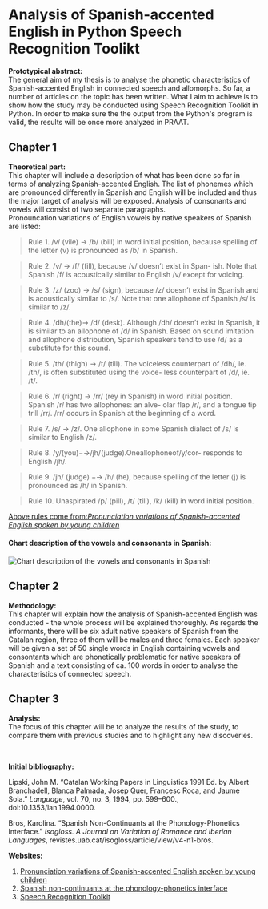 # Analysis of Spanish-accented English in Python Speech Recognition Toolikt  
**Prototypical abstract:**  
The general aim of my thesis is to analyse the phonetic characteristics of Spanish-accented English in connected speech and allomorphs. So far, a number of articles on the topic has been written. What I aim to achieve is to show how the study may be conducted using Speech Recognition Toolkit in Python. In order to make sure the the output from the Python's program is valid, the results will be once more analyzed in PRAAT. 

## Chapter 1  
**Theoretical part:**  
This chapter will include a description of what has been done so far in terms of analyzing Spanish-accented English. The list of phonemes which are pronounced differently in Spanish and English will be included and thus the major target of analysis will be exposed. Analysis of consonants and vowels will consist of two separate paragraphs.  
Pronouncation variations of English vowels by native speakers of Spanish are listed:

>Rule 1. /v/ (vile) → /b/ (bill) in word initial position, because spelling of the letter ⟨v⟩ is pronounced as /b/ in Spanish.

>Rule 2. /v/ → /f/ (fill), because /v/ doesn’t exist in Span- ish. Note that Spanish /f/ is acoustically similar to English /v/ except for voicing.  

>Rule 3. /z/ (zoo) → /s/ (sign), because /z/ doesn’t exist in Spanish and is acoustically similar to /s/. Note that one allophone of Spanish /s/ is similar to /z/.  

>Rule 4. /dh/(the)→ /d/ (desk). Although /dh/ doesn’t exist in Spanish, it is similar to an allophone of /d/ in Spanish. Based on sound imitation and allophone distribution, Spanish speakers tend to use /d/ as a substitute for this sound.  

>Rule 5. /th/ (thigh) → /t/ (till). The voiceless counterpart of /dh/, ie. /th/, is often substituted using the voice- less counterpart of /d/, ie. /t/.  

>Rule 6. /r/ (right) → /rr/ (rey in Spanish) in word initial position. Spanish /r/ has two allophones: an alve- olar flap /r/, and a tongue tip trill /rr/. /rr/ occurs in Spanish at the beginning of a word.  

>Rule 7. /s/ → /z/. One allophone in some Spanish dialect of /s/ is similar to English /z/.  

>Rule 8. /y/(you)−→/jh/(judge).Oneallophoneof/y/cor- responds to English /jh/.  

>Rule 9. /jh/ (judge) −→ /h/ (he), because spelling of the letter ⟨j⟩ is pronounced as /h/ in Spanish.  

>Rule 10. Unaspirated /p/ (pill), /t/ (till), /k/ (kill) in word initial position.

[Above rules come from:*Pronunciation variations of Spanish-accented English spoken by young children*](https://www.researchgate.netpublication221479581_Pronunciation_variations_of_Spanish-accented_English_spoken_by_young_children "To the site")

#### Chart description of the vowels and consonants in Spanish:

![Chart description of the vowels and consonants in Spanish](http://liceu.uab.es/~joaquim/phonetics/fon_esp/Quilis_Coment_Alofon.jpg)

## Chapter 2  
**Methodology:**  
This chapter will explain how the analysis of Spanish-accented English was conducted - the whole process will be explained thoroughly. As regards the informants, there will be six adult native speakers of Spanish from the Catalan region, three of them will be males and three females. Each speaker will be given a set of 50 single words in English containing vowels and consontants which are phonetically problematic for native speakers of Spanish and a text consisting of ca. 100 words in order to analyse the characteristics of connected speech.  

## Chapter 3  
**Analysis:**  
The focus of this chapter will be to analyze the results of the study, to compare them with previous studies and to highlight any new discoveries.

<br/>

**Initial bibliography:**   

Lipski, John M. “Catalan Working Papers in Linguistics 1991 Ed. by Albert Branchadell, Blanca Palmada, Josep Quer, Francesc Roca, and Jaume Sola.” *Language*, vol. 70, no. 3, 1994, pp. 599–600., doi:10.1353/lan.1994.0000.  

Bros, Karolina. “Spanish Non-Continuants at the Phonology-Phonetics Interface.” *Isogloss. A Journal on Variation of Romance and Iberian Languages*, revistes.uab.cat/isogloss/article/view/v4-n1-bros.  

**Websites:**  

1. [Pronunciation variations of Spanish-accented English spoken by young children](https://www.researchgate.netpublication221479581_Pronunciation_variations_of_Spanish-accented_English_spoken_by_young_children "To the site")  
2. [Spanish non-continuants at the phonology-phonetics interface](https://www.researchgate.net/publication/331575900_Spanish_non-continuants_at_the_phonology-phonetics_interface "To the site")  
3. [Speech Recognition Toolkit](https://pypi.org/project/SpeechRecognition/ "To the site")
